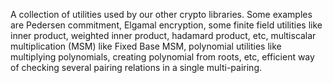 <!-- cargo-rdme start -->

A collection of utilities used by our other crypto libraries. Some examples are Pedersen commitment,
Elgamal encryption, some finite field utilities like inner product, weighted inner product, hadamard product,
etc, multiscalar multiplication (MSM) like Fixed Base MSM, polynomial utilities like multiplying polynomials,
creating polynomial from roots, etc, efficient way of checking several pairing relations in a single multi-pairing.

<!-- cargo-rdme end -->
